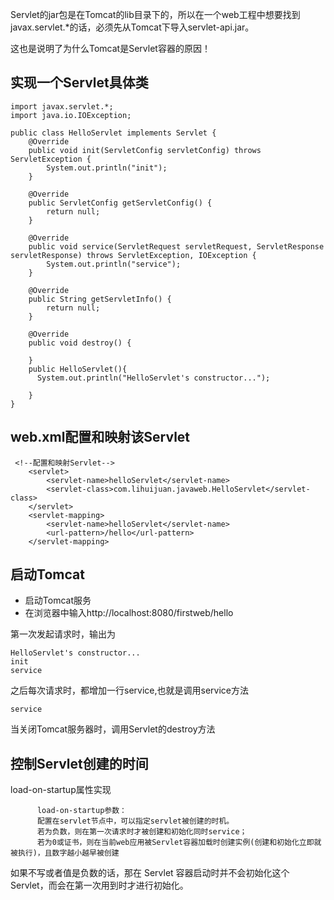 Servlet的jar包是在Tomcat的lib目录下的，所以在一个web工程中想要找到javax.servlet.*的话，必须先从Tomcat下导入servlet-api.jar。

这也是说明了为什么Tomcat是Servlet容器的原因！

实现一个Servlet具体类
--
```
import javax.servlet.*;
import java.io.IOException;

public class HelloServlet implements Servlet {
    @Override
    public void init(ServletConfig servletConfig) throws ServletException {
        System.out.println("init");
    }

    @Override
    public ServletConfig getServletConfig() {
        return null;
    }

    @Override
    public void service(ServletRequest servletRequest, ServletResponse servletResponse) throws ServletException, IOException {
        System.out.println("service");
    }

    @Override
    public String getServletInfo() {
        return null;
    }

    @Override
    public void destroy() {

    }
    public HelloServlet(){
      System.out.println("HelloServlet's constructor...");

    }
}
```

web.xml配置和映射该Servlet
--
```
 <!--配置和映射Servlet-->
    <servlet>
        <servlet-name>helloServlet</servlet-name>
        <servlet-class>com.lihuijuan.javaweb.HelloServlet</servlet-class>
    </servlet>
    <servlet-mapping>
        <servlet-name>helloServlet</servlet-name>
        <url-pattern>/hello</url-pattern>
    </servlet-mapping>
```

启动Tomcat
--

* 启动Tomcat服务
* 在浏览器中输入http://localhost:8080/firstweb/hello

第一次发起请求时，输出为
```
HelloServlet's constructor...
init
service
```
之后每次请求时，都增加一行service,也就是调用service方法
```
service
```
当关闭Tomcat服务器时，调用Servlet的destroy方法

控制Servlet创建的时间
--
  load-on-startup属性实现
  ```
        load-on-startup参数：
        配置在servlet节点中，可以指定servlet被创建的时机。
        若为负数，则在第一次请求时才被创建和初始化同时service；
        若为0或证书，则在当前web应用被Servlet容器加载时创建实例(创建和初始化立即就被执行)，且数字越小越早被创建
 ```
如果不写或者值是负数的话，那在 Servlet 容器启动时并不会初始化这个 Servlet，而会在第一次用到时才进行初始化。
